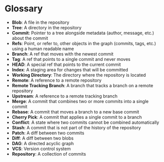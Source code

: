 # Glossary

* **Blob**: A file in the repository
* **Tree**: A directory in the repository
* **Commit**: Pointer to a tree alongside metadata (author, message, etc.) about the commit
* **Refs**: Point, or refer to, other objects in the graph (commits, tags, etc.) using a human readable name
* **Branch**: A ref that moves with the newest commit
* **Tag**: A ref that points to a single commit and never moves
* **HEAD**: A special ref that points to the current commit
* **Index**: A staging area for changes that will be committed
* **Working Directory**: The directory where the repository is located
* **Remote**: A reference to a remote repository
* **Remote Tracking Branch**: A branch that tracks a branch on a remote repository
* **Upstream**: A reference to a remote tracking branch
* **Merge**: A commit that combines two or more commits into a single commit
* **Rebase**: A commit that moves a branch to a new base commit
* **Cherry Pick**: A commit that applies a single commit to a branch
* **Conflict**: A state where two commits cannot be combined automatically
* **Stash**: A commit that is not part of the history of the repository
* **Patch**: A diff between two commits
* **Diff**: A diff between two blobs
* **DAG**: A directed acyclic graph
* **VCS**: Version control system
* **Repository**: A collection of commits
